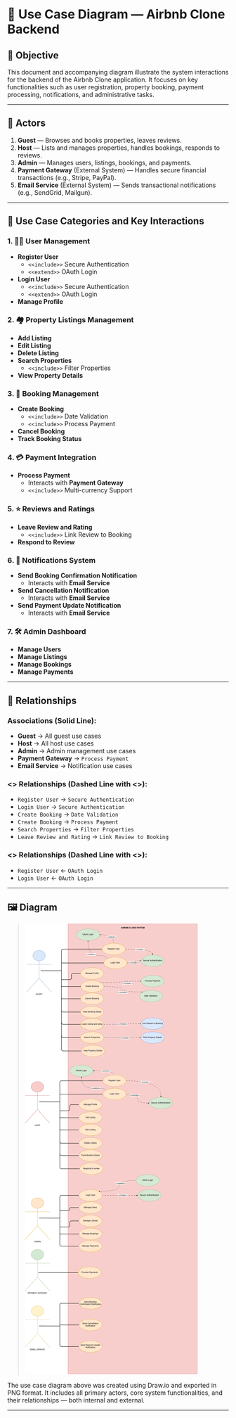 # 📘 Use Case Diagram — Airbnb Clone Backend

## 🎯 Objective

This document and accompanying diagram illustrate the system interactions for the backend of the Airbnb Clone application. It focuses on key functionalities such as user registration, property booking, payment processing, notifications, and administrative tasks.

---

## 👥 Actors

1. **Guest** — Browses and books properties, leaves reviews.
2. **Host** — Lists and manages properties, handles bookings, responds to reviews.
3. **Admin** — Manages users, listings, bookings, and payments.
4. **Payment Gateway** (External System) — Handles secure financial transactions (e.g., Stripe, PayPal).
5. **Email Service** (External System) — Sends transactional notifications (e.g., SendGrid, Mailgun).

---

## 🧩 Use Case Categories and Key Interactions

### 1. 🧑‍💼 User Management

- **Register User**
  - `<<include>>` Secure Authentication
  - `<<extend>>` OAuth Login
- **Login User**
  - `<<include>>` Secure Authentication
  - `<<extend>>` OAuth Login
- **Manage Profile**

### 2. 🏘️ Property Listings Management

- **Add Listing**
- **Edit Listing**
- **Delete Listing**
- **Search Properties**
  - `<<include>>` Filter Properties
- **View Property Details**

### 3. 📅 Booking Management

- **Create Booking**
  - `<<include>>` Date Validation
  - `<<include>>` Process Payment
- **Cancel Booking**
- **Track Booking Status**

### 4. 💳 Payment Integration

- **Process Payment**
  - Interacts with **Payment Gateway**
  - `<<include>>` Multi-currency Support

### 5. ⭐ Reviews and Ratings

- **Leave Review and Rating**
  - `<<include>>` Link Review to Booking
- **Respond to Review**

### 6. 🔔 Notifications System

- **Send Booking Confirmation Notification**
  - Interacts with **Email Service**
- **Send Cancellation Notification**
  - Interacts with **Email Service**
- **Send Payment Update Notification**
  - Interacts with **Email Service**

### 7. 🛠️ Admin Dashboard

- **Manage Users**
- **Manage Listings**
- **Manage Bookings**
- **Manage Payments**

---

## 🔗 Relationships

### Associations (Solid Line):

- **Guest** → All guest use cases
- **Host** → All host use cases
- **Admin** → Admin management use cases
- **Payment Gateway** → `Process Payment`
- **Email Service** → Notification use cases

### <<include>> Relationships (Dashed Line with <<include>>):

- `Register User` → `Secure Authentication`
- `Login User` → `Secure Authentication`
- `Create Booking` → `Date Validation`
- `Create Booking` → `Process Payment`
- `Search Properties` → `Filter Properties`
- `Leave Review and Rating` → `Link Review to Booking`

### <<extend>> Relationships (Dashed Line with <<extend>>):

- `Register User` ← `OAuth Login`
- `Login User` ← `OAuth Login`

---

## 🖼️ Diagram

> ![Use Case Diagram](./use-case-diagram.png)

The use case diagram above was created using Draw.io and exported in PNG format. It includes all primary actors, core system functionalities, and their relationships — both internal and external.

---
